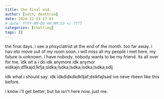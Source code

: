```yaml
---
title: the final end.
author: [seth, deathrow]
date: 2024-12-11 17:03
# date: YYYY-MM-DD HH:MM:SS +/-TTTT
categories: [chatting]
tags: []
---
```


the final days. i see a phsyciatrist at the end of the month. too far away. i hav eto move out of my room soon. i will miss all my people i met here. my future is unknown. i have nobody. nobody wants to be my friend. its all over for me. idk wt a i do idk anymore idk anymor eidkajn;dflkajd;lkfja;sldka;lsdka;lsdka;lsdka;lsdka;sdlj

idk what i should say. idk idkdidkdkdklljaf;dslkfajlsad ive neve rbeen like this before. 

i know i'll get better, but he isn't here now. just me.